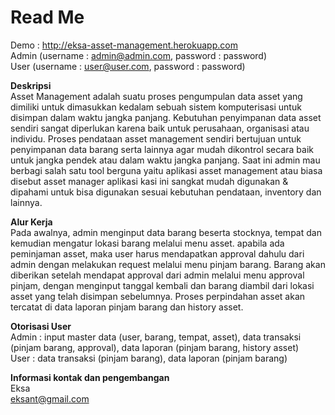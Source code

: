 # Read Me
Demo : <a href="http://eksa-asset-management.herokuapp.com" target="_blank">http://eksa-asset-management.herokuapp.com</a><br>
Admin (username : admin@admin.com, password : password)<br>
User (username : user@user.com, password : password)<br>

<b>Deskripsi</b><br>
Asset Management adalah suatu proses pengumpulan data asset yang dimiliki untuk dimasukkan kedalam sebuah sistem komputerisasi untuk disimpan dalam waktu jangka panjang. Kebutuhan penyimpanan data asset sendiri sangat diperlukan karena baik untuk perusahaan, organisasi atau individu. Proses pendataan asset management sendiri bertujuan untuk penyimpanan data barang serta lainnya agar mudah dikontrol secara baik untuk jangka pendek atau dalam waktu jangka panjang. Saat ini admin mau berbagi salah satu tool berguna yaitu aplikasi asset management atau biasa disebut asset manager aplikasi kasi ini sangkat mudah digunakan & dipahami untuk bisa digunakan sesuai kebutuhan pendataan, inventory dan lainnya.

<b>Alur Kerja</b><br>
Pada awalnya, admin menginput data barang beserta stocknya, tempat dan kemudian mengatur lokasi barang melalui menu asset. apabila ada peminjaman asset, maka user harus mendapatkan approval dahulu dari admin dengan melakukan request melalui menu pinjam barang. Barang akan diberikan setelah mendapat approval dari admin melalui menu approval pinjam, dengan menginput tanggal kembali dan barang diambil dari lokasi asset yang telah disimpan sebelumnya. Proses perpindahan asset akan tercatat di data laporan pinjam barang dan history asset.

<b>Otorisasi User</b><br>
Admin : input master data (user, barang, tempat, asset), data transaksi (pinjam barang, approval), data laporan (pinjam barang, history asset)<br>
User : data transaksi (pinjam barang), data laporan (pinjam barang)<br>

<b>Informasi kontak dan pengembangan</b><br>
Eksa<br>
<a href="mailto:eksant@gmail.com">eksant@gmail.com</a><br>
